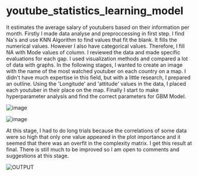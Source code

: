 # youtube_statistics_learning_model
It estimates the average salary of youtubers based on their information per month. Firstly I made data analyse and preproccessing in first step. I find Na's and use KNN Algorithm to find values ​​that fit the blank. It fills the numerical values. However I also have categorical values. Therefore, I fill NA with Mode values of column. I reviewed the data and made specific evaluations for each gap. I used visualization methods and compared a lot of data with graphs. In the following stages, I wanted to create an image with the name of the most watched youtuber on each country on a map. I didn't have much expertise in this field, but with a little research, I prepared an outline. Using the 'Longitude' and 'attitude' values ​​in the data, I placed each youtuber in their place on the map.
Finally I start to make hyperparameter analysis and find the correct parameters for GBM Model.

![image](https://github.com/Eflalkryz/youtube_statistics_learning_model/assets/116119162/233825ef-4f36-44ac-87b9-e6aa22a9127d)


![image](https://github.com/Eflalkryz/youtube_statistics_learning_model/assets/116119162/9f57d95b-2670-4a70-8805-b35c363460be)


At this stage, I had to do long trials because the correlations of some data were so high that only one value appeared in the plot importance and it seemed that there was an overfit in the complexity matrix. I get this result at final. There is still much to be improved so I am open to comments and suggestions at this stage.

![OUTPUT](https://github.com/Eflalkryz/youtube_statistics_learning_model/assets/116119162/f3a82560-cea1-49a4-9547-3de027daad83)
